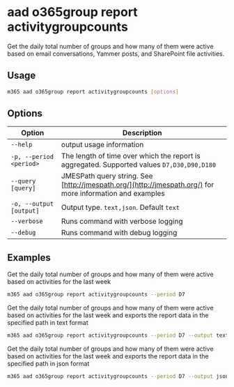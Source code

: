 # aad o365group report activitygroupcounts

Get the daily total number of groups and how many of them were active based on email conversations, Yammer posts, and SharePoint file activities.

## Usage

```sh
m365 aad o365group report activitygroupcounts [options]
```

## Options

Option|Description
------|-----------
`--help`|output usage information
`-p, --period <period>`|The length of time over which the report is aggregated. Supported values `D7,D30,D90,D180`
`--query [query]`|JMESPath query string. See [http://jmespath.org/](http://jmespath.org/) for more information and examples
`-o, --output [output]`|Output type. `text,json`. Default `text`
`--verbose`|Runs command with verbose logging
`--debug`|Runs command with debug logging

## Examples

Get the daily total number of groups and how many of them were active based on activities for the last week

```sh
m365 aad o365group report activitygroupcounts --period D7
```

Get the daily total number of groups and how many of them were active based on activities for the last week and exports the report data in the specified path in text format

```sh
m365 aad o365group report activitygroupcounts --period D7 --output text > "o365groupactivitygroupcounts.txt"
```

Get the daily total number of groups and how many of them were active based on activities for the last week and exports the report data in the specified path in json format

```sh
m365 aad o365group report activitygroupcounts --period D7 --output json > "o365groupactivitygroupcounts.json"
```